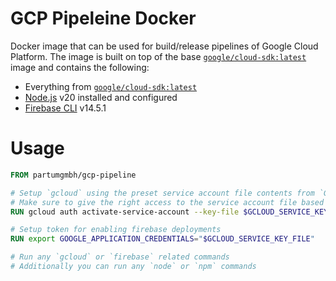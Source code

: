 # GCP Pipeleine Docker

Docker image that can be used for build/release pipelines of Google Cloud Platform. The image is built on top of the base [`google/cloud-sdk:latest`](https://hub.docker.com/r/google/cloud-sdk/) image and contains the following:

- Everything from [`google/cloud-sdk:latest`](https://hub.docker.com/r/google/cloud-sdk/)
- [Node.js](https://nodejs.org/en) v20 installed and configured
- [Firebase CLI](https://firebase.google.com/docs/cli) v14.5.1

# Usage

```dockerfile
FROM partumgmbh/gcp-pipeline

# Setup `gcloud` using the preset service account file contents from `GCLOUD_SERVICE_KEY_FILE`
# Make sure to give the right access to the service account file based on the deployment needs
RUN gcloud auth activate-service-account --key-file $GCLOUD_SERVICE_KEY_FILE

# Setup token for enabling firebase deployments
RUN export GOOGLE_APPLICATION_CREDENTIALS="$GCLOUD_SERVICE_KEY_FILE"

# Run any `gcloud` or `firebase` related commands
# Additionally you can run any `node` or `npm` commands
```
